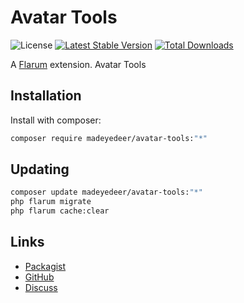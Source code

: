 # Avatar Tools

![License](https://img.shields.io/badge/license-MIT-blue.svg) [![Latest Stable Version](https://img.shields.io/packagist/v/madeyedeer/avatar-tools.svg)](https://packagist.org/packages/madeyedeer/avatar-tools) [![Total Downloads](https://img.shields.io/packagist/dt/madeyedeer/avatar-tools.svg)](https://packagist.org/packages/madeyedeer/avatar-tools)

A [Flarum](http://flarum.org) extension. Avatar Tools

## Installation

Install with composer:

```sh
composer require madeyedeer/avatar-tools:"*"
```

## Updating

```sh
composer update madeyedeer/avatar-tools:"*"
php flarum migrate
php flarum cache:clear
```

## Links

- [Packagist](https://packagist.org/packages/madeyedeer/avatar-tools)
- [GitHub](https://github.com/madeyedeer/avatar-tools)
- [Discuss](https://discuss.flarum.org/d/PUT_DISCUSS_SLUG_HERE)
